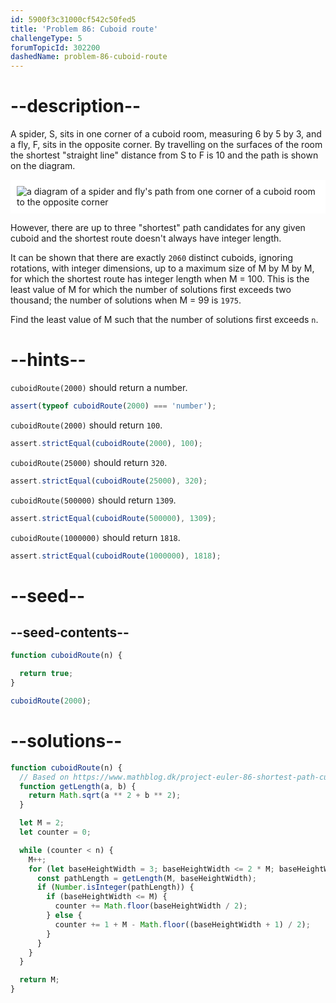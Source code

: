 ```yaml
---
id: 5900f3c31000cf542c50fed5
title: 'Problem 86: Cuboid route'
challengeType: 5
forumTopicId: 302200
dashedName: problem-86-cuboid-route
---
```


# --description--

A spider, S, sits in one corner of a cuboid room, measuring 6 by 5 by 3, and a fly, F, sits in the opposite corner. By travelling on the surfaces of the room the shortest "straight line" distance from S to F is 10 and the path is shown on the diagram.

<img class="img-responsive center-block" alt="a diagram of a spider and fly's path from one corner of a cuboid room to the opposite corner" src="https://cdn-media-1.freecodecamp.org/project-euler/cuboid-route.png" style="background-color: white; padding: 10px;">

However, there are up to three "shortest" path candidates for any given cuboid and the shortest route doesn't always have integer length.

It can be shown that there are exactly `2060` distinct cuboids, ignoring rotations, with integer dimensions, up to a maximum size of M by M by M, for which the shortest route has integer length when M = 100. This is the least value of M for which the number of solutions first exceeds two thousand; the number of solutions when M = 99 is `1975`.

Find the least value of M such that the number of solutions first exceeds `n`.

# --hints--

`cuboidRoute(2000)` should return a number.

```js
assert(typeof cuboidRoute(2000) === 'number');
```

`cuboidRoute(2000)` should return `100`.

```js
assert.strictEqual(cuboidRoute(2000), 100);
```

`cuboidRoute(25000)` should return `320`.

```js
assert.strictEqual(cuboidRoute(25000), 320);
```

`cuboidRoute(500000)` should return `1309`.

```js
assert.strictEqual(cuboidRoute(500000), 1309);
```

`cuboidRoute(1000000)` should return `1818`.

```js
assert.strictEqual(cuboidRoute(1000000), 1818);
```

# --seed--

## --seed-contents--

```js
function cuboidRoute(n) {

  return true;
}

cuboidRoute(2000);
```

# --solutions--

```js
function cuboidRoute(n) {
  // Based on https://www.mathblog.dk/project-euler-86-shortest-path-cuboid/
  function getLength(a, b) {
    return Math.sqrt(a ** 2 + b ** 2);
  }

  let M = 2;
  let counter = 0;

  while (counter < n) {
    M++;
    for (let baseHeightWidth = 3; baseHeightWidth <= 2 * M; baseHeightWidth++) {
      const pathLength = getLength(M, baseHeightWidth);
      if (Number.isInteger(pathLength)) {
        if (baseHeightWidth <= M) {
          counter += Math.floor(baseHeightWidth / 2);
        } else {
          counter += 1 + M - Math.floor((baseHeightWidth + 1) / 2);
        }
      }
    }
  }

  return M;
}
```
